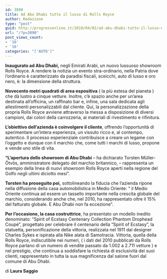 ```yaml
---
id: 3890
title: Ad Abu Dhabi tutto il lusso di Rolls Royce
author: Redazione
type: "post"
guid: http://progressonline.it/2010/04/02/ad-abu-dhabi-tutto-il-lusso-di-rolls-royce/
url: "/?p=3890"
post_views_count:
- '16'
- '16'
categories: "['AUTO']"
---
```


**Inaugurato ad Abu Dhabi,** negli Emirati Arabi, un nuovo lussuoso showroom Rolls Royce. A rendere la notizia un evento stra-ordinario, nella Patria dove l’ordinario è caratterizzato da paradisi fiscali, sceicchi, auto di lusso e oro nero, è: la dimensione della struttura.

**Novecento metri quadrati di area espositiva** ( la più estesa del pianeta ) che dà lustro a cinque vetture. Inoltre, c’è spazio anche per un’area destinata all’officina, un raffinato bar e, infine, una sala dedicata agli allestimenti personalizzabili dal cliente. Qui, la personalizzazione della propria Rolls Royce avviene attraverso la messa a disposizione di diversi campioni, dai colori della carrozzeria, ai materiali di rivestimento e rifinitura.

**L’obiettivo dell’azienda è coinvolgere il cliente**, offrendo l’opportunità di sperimentare un’intera esperienza, un vissuto ricco e, al contempo, autentico. Il processo esperienziale contribuisce a creare un legame con l’oggetto e dunque con il marchio che, come tutti i marchi di lusso, propone e vende uno stile di vita.

**“L’apertura dello showroom di Abu Dhabi** – ha dichiarato Torsten Müller-Ötvös, amministratore delegato del marchio britannico, – rappresenta un esempio della linea di nuovi showroom Rolls Royce aperti nella regione del Golfo negli ultimi diciotto mesi”.

**Torsten ha proseguito poi,** sottolineando la fiducia che l’azienda ripone nella diffusione della casa automobilistica in Medio Oriente: “ il Medio Oriente continua ad essere un tassello importante nella crescita globale del marchio, considerando anche che, nel 2010, ha rappresentato oltre il 15% del fatturato globale. E Abu Dhabi non fa eccezione”.

**Per l’occasione, la casa costruttrice**, ha presentato un modello inedito denominato: “Spirit of Ecstasy Centenary Collection Phantom Drophead Coupé”, progettato per celebrare il centenario della “Spirit of Ecstasy”, la statuetta, personificazione della vittoria, realizzata nel 1911 dal designer Charles Sykes e ispirata alla Nike alata di Samotracia. Vittoria, quella della Rolls Royce, indiscutibile nei numeri, ( i dati del 2010 pubblicati da Rolls Royce parlano di un numero di vendite passato da 1.002 a 2.711 vetture ) e nel prestigio, che continua a soddisfare la richiesta di esclusività dei suoi clienti, rappresentato in tutta la sua magnificenza dal salone fuori dal comune di Abu Dhabi.

di **Laura Saggio**